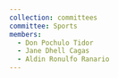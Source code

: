 ```yaml
---
collection: committees
committee: Sports
members:
  - Don Pochulo Tidor
  - Jane Dhell Cagas
  - Aldin Ronulfo Ranario
---
```

